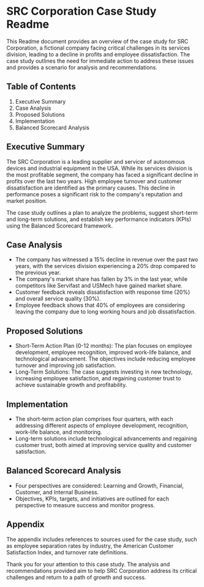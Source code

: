 # SRC Corporation Case Study Readme

This Readme document provides an overview of the case study for SRC Corporation, a fictional company facing critical challenges in its services division, leading to a decline in profits and employee dissatisfaction. The case study outlines the need for immediate action to address these issues and provides a scenario for analysis and recommendations.

## Table of Contents
1. Executive Summary
2. Case Analysis
3. Proposed Solutions
4. Implementation
5. Balanced Scorecard Analysis

## Executive Summary
The SRC Corporation is a leading supplier and servicer of autonomous devices and industrial equipment in the USA. While its services division is the most profitable segment, the company has faced a significant decline in profits over the last two years. High employee turnover and customer dissatisfaction are identified as the primary causes. This decline in performance poses a significant risk to the company's reputation and market position.

The case study outlines a plan to analyze the problems, suggest short-term and long-term solutions, and establish key performance indicators (KPIs) using the Balanced Scorecard framework.

## Case Analysis
- The company has witnessed a 15% decline in revenue over the past two years, with the services division experiencing a 20% drop compared to the previous year.
- The company's market share has fallen by 3% in the last year, while competitors like Servifast and USMech have gained market share.
- Customer feedback reveals dissatisfaction with response time (20%) and overall service quality (30%).
- Employee feedback shows that 40% of employees are considering leaving the company due to long working hours and job dissatisfaction.

## Proposed Solutions
- Short-Term Action Plan (0-12 months): The plan focuses on employee development, employee recognition, improved work-life balance, and technological advancement. The objectives include reducing employee turnover and improving job satisfaction.
- Long-Term Solutions: The case suggests investing in new technology, increasing employee satisfaction, and regaining customer trust to achieve sustainable growth and profitability.

## Implementation
- The short-term action plan comprises four quarters, with each addressing different aspects of employee development, recognition, work-life balance, and monitoring.
- Long-term solutions include technological advancements and regaining customer trust, both aimed at improving service quality and customer satisfaction.

## Balanced Scorecard Analysis
- Four perspectives are considered: Learning and Growth, Financial, Customer, and Internal Business.
- Objectives, KPIs, targets, and initiatives are outlined for each perspective to measure success and monitor progress.

## Appendix
The appendix includes references to sources used for the case study, such as employee separation rates by industry, the American Customer Satisfaction Index, and turnover rate definitions.

Thank you for your attention to this case study. The analysis and recommendations provided aim to help SRC Corporation address its critical challenges and return to a path of growth and success.
